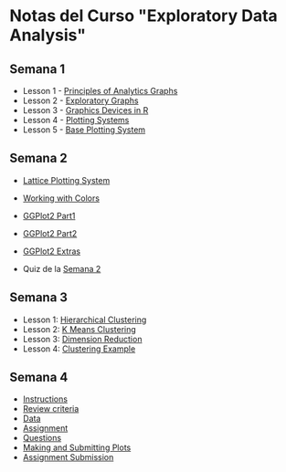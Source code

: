 # Notas del Curso "Exploratory Data Analysis"

## Semana 1

- Lesson 1 - [Principles of Analytics Graphs](semana1/README.md#lesson-1---principles-of-analytics-graphs)
- Lesson 2 - [Exploratory Graphs](semana1/README.md#lesson-2---exploratory-graphs)
- Lesson 3 - [Graphics Devices in R](semana1/README.md#lesson-3---graphics-devices-in-r)
- Lesson 4 - [Plotting Systems](semana1/README.md#lesson-4---plotting-systems)
- Lesson 5 - [Base Plotting System](semana1/README.md#lesson-5---base-plotting-system)

## Semana 2

- [Lattice Plotting System](semana2/README.md#lattice-plotting-system)
- [Working with Colors](semana2/README.md#working-with-colors)
- [GGPlot2 Part1](semana2/README.md#ggplot2-part1)
- [GGPlot2 Part2](semana2/README.md#ggplot2-part2)
- [GGPlot2 Extras](semana2/README.md#ggplot2-extras)

- Quiz de la [Semana 2](semana2/semana2-quiz.md)

## Semana 3

- Lesson 1: [Hierarchical Clustering](semana3/README.md#lesson-1-hierarchical-clustering)
- Lesson 2: [K Means Clustering](semana3/README.md#lesson-2-k-means-clustering)
- Lesson 3: [Dimension Reduction](semana3/README.md#lesson-3-dimension-reduction)
- Lesson 4: [Clustering Example](semana3/README.md#lesson-4-clustering-example)

## Semana 4

- [Instructions](semana4/README.md#instructions)
- [Review criteria](semana4/README.md#review-criteria)
- [Data](semana4/README.md#data)
- [Assignment](semana4/README.md#assignment)
- [Questions](semana4/README.md#questions)
- [Making and Submitting Plots](semana4/README.md#making-and-submitting-plots)
- [Assignment Submission](semana4/assignment.md)
